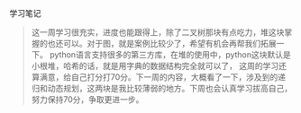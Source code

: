 学习笔记

> 这一周学习很充实，进度也能跟得上，除了二叉树那块有点吃力，堆这块掌握的也还可以。对于图，就是案例比较少了，希望有机会再帮我们拓展一下。
python语言支持很多的第三方库，在堆的使用中，python这块默认是小根堆，哈希的话，就是用字典的数据结构完全就可以了，
这周的学习还算满意，给自己打分打70分。下一周的内容，大概看了一下，涉及到的递归和动态规划，这两块是我比较薄弱的地方。下周也会认真学习拔高自己，
努力保持70分，争取更进一步。